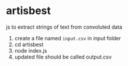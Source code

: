 # artisbest
js to extract strings of text from convoluted data

1. create a file named `input.csv` in input folder
2. cd artisbest
3. node index.js
4. updated file should be called output.csv
